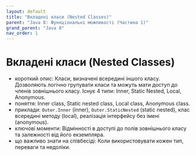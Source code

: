 ```yaml
---
layout: default
title: "Вкладені класи (Nested Classes)"
parent: "Java 8: Функціональні можливості (Частина 1)"
grand_parent: "Java 8"
nav_order: 1
---
```


# Вкладені класи (Nested Classes)

*   короткий опис: Класи, визначені всередині іншого класу. Дозволяють логічно групувати класи та можуть мати доступ до членів зовнішнього класу. Існує 4 типи: Inner, Static Nested, Local, Anonymous.
*   поняття: Inner class, Static nested class, Local class, Anonymous class.
*   приклади: `Outer.Inner` (inner), `Outer.StaticNested` (static nested), клас всередині методу (local), реалізація інтерфейсу без імені (anonymous).
*   ключові моменти: Відмінності в доступі до полів зовнішнього класу та залежності від його екземпляра.
*   що важливо знати на співбесіді: Коли використовувати кожен тип, переваги та недоліки.
